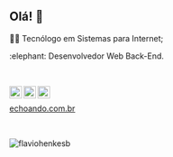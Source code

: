 ## Olá! 👋

<p>👨‍💻 Tecnólogo em Sistemas para Internet;</p>
<p>:elephant: Desenvolvedor Web Back-End.</p>

<br/>

<p>
  <a target="_blank" href="https://www.linkedin.com/in/fl%C3%A1vio-henkes-bagestan-a06098ba/">
    <img align="left" alt="LinkdeIN" width="22px" src="https://cdn1.iconfinder.com/data/icons/logotypes/32/circle-linkedin-256.png" />
  </a>
  <a target="_blank" href="https://www.instagram.com/flavio_henkesb/">
    <img align="left" alt="Instagram" width="22px" src="https://cdn3.iconfinder.com/data/icons/2018-social-media-logotypes/1000/2018_social_media_popular_app_logo_instagram-256.png" />
  </a>
  <a target="_blank" href="mailto:flaviohenkes@gmail.com">
    <img align="left" alt="Gmail" width="22px" src="https://cdn2.iconfinder.com/data/icons/social-icons-circular-color/512/gmail-256.png" />
  </a>
</p>
<br/>
<p>
  <a  href="https://echoando.com.br" target="_blank">
    echoando.com.br
  </a>
</p>
<br/>
<p align="left"> <img src="https://komarev.com/ghpvc/?username=flaviohenkesb&label=Profile%20views&color=0e75b6&style=flat" alt="flaviohenkesb" /> </p>
<!--
**flaviohenkesb/flaviohenkesb** is a ✨ _special_ ✨ repository because its `README.md` (this file) appears on your GitHub profile.
-->
